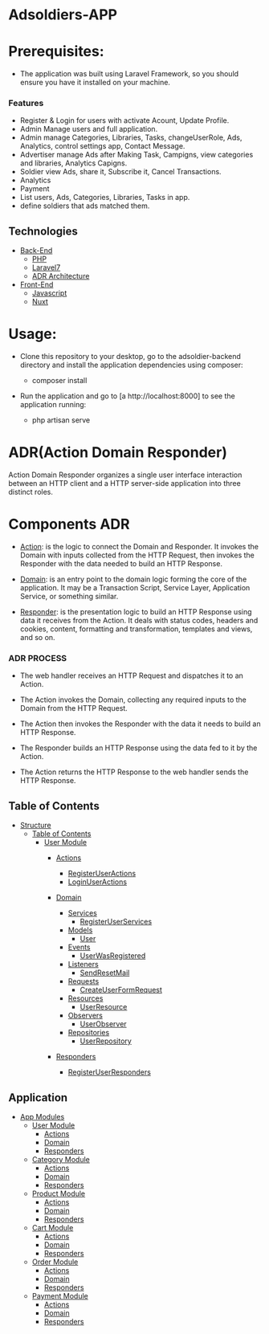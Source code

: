 # Adsoldiers-APP
# Prerequisites:
- The application was built using Laravel Framework, so you should ensure you have it installed on your machine.

### <a name="Features">Features</a>
- Register & Login for users with activate Acount, Update Profile.
- Admin Manage users and full application.
- Admin manage Categories, Libraries, Tasks, changeUserRole, Ads, Analytics, control settings app, Contact Message.
- Advertiser manage Ads after Making Task, Campigns, view categories and libraries, Analytics Capigns.
- Soldier view Ads, share it, Subscribe it, Cancel Transactions.
- Analytics
- Payment
- List users, Ads, Categories, Libraries, Tasks in app.
- define soldiers that ads matched them.



## <a name="toc">Technologies</a>

- [Back-End](#back-end)
   - [PHP](#PHP)
   - [Laravel7](#Laravel7)
   - [ADR Architecture](#ADR-Architecture)
- [Front-End](#Front-end)
   - [Javascript](#Javascript)
   - [Nuxt](#Nuxt)
   
# Usage:
 - Clone this repository to your desktop, go to the adsoldier-backend directory and install the application dependencies using composer:
   - composer install
 - Run the application and go to [a http://localhost:8000] to see the application running: 
   
   - php artisan serve



















# ADR(Action Domain Responder)
Action Domain Responder organizes a single user
interface interaction between an HTTP client and a HTTP server-side application into three distinct roles.
# Components ADR
 - [Action](#Action): is the logic to connect the Domain and Responder. 
   It invokes the Domain with inputs collected from the HTTP Request, then invokes the Responder with the data needed to build an HTTP Response.
 
- [Domain](#Domain): is an entry point to the domain logic forming the core of the application.
   It may be a Transaction Script, Service Layer, Application Service, or something similar.

- [Responder](#Responder): is the presentation logic to build an HTTP Response using data it receives from the Action.
   It deals with status codes, headers and cookies, content, formatting and transformation, templates and views, and so on. 
### <a name="ADR PROCESS">ADR PROCESS</a>
 - The web handler receives an HTTP Request and dispatches it to an Action.
  
 - The Action invokes the Domain, collecting any required inputs to the Domain from the HTTP Request.
 - The Action then invokes the Responder with the data it needs to build an HTTP Response.
 -  The Responder builds an HTTP Response using the data fed to it by the Action.
 -  The Action returns the HTTP Response to the web handler sends the HTTP Response.
 
 ## <a name="toc">Table of Contents</a>

- [Structure](#Structure)
  - [Table of Contents](#table-of-contents)
     - [User Module](#Users-Module)
        - [Actions](#Actions)
            - [RegisterUserActions](#RegisterUserActions)
            - [LoginUserActions](#LoginUserActions)
            
        - [Domain](#Domain) 
           - [Services](#Services) 
                - [RegisterUserServices](#RegisterUserServices)
           - [Models](#Models) 
                - [User](#User)
           - [Events](#Events) 
                - [UserWasRegistered](#UserWasRegistered)
           - [Listeners](#listeners) 
                - [SendResetMail](#SendResetMail)
           - [Requests](#Requests) 
                - [CreateUserFormRequest](#CreateUserFormRequest)
           - [Resources](#Resources) 
                - [UserResource](#UserResource)
           - [Observers](#Observers) 
                - [UserObserver](#UserObserver)
           - [Repositories](#Repositories) 
                - [UserRepository](#UserRepository)
           
        - [Responders](#Responders) 
           - [RegisterUserResponders](#RegisterUserResponders)
           
 
 ## <a name="toc">Application</a>

- [App Modules](#App-Modules)
  - [User Module](#[User-Module)
       - [Actions](#Actions)
       - [Domain](#Domain)
       - [Responders](#Responders)
  - [Category Module](#[Category-Module)
       - [Actions](#Actions)
       - [Domain](#Domain)
       - [Responders](#Responders)
  - [Product Module](#[Product-Module)
       - [Actions](#Actions)
       - [Domain](#Domain)
       - [Responders](#Responders)
  - [Cart Module](#[Cart-Module)
       - [Actions](#Actions)
       - [Domain](#Domain)
       - [Responders](#Responders)
  - [Order Module](#[Order-Module)
       - [Actions](#Actions)
       - [Domain](#Domain)
       - [Responders](#Responders)
  - [Payment Module](#[Payment-Module)
       - [Actions](#Actions)
       - [Domain](#Domain)
       - [Responders](#Responders)
   
    
     
